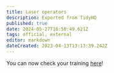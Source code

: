 ```yaml
---
title: Laser operators
description: Exported from TidyHQ
published: true
date: 2024-05-27T16:50:49.621Z
tags: official, external
editor: markdown
dateCreated: 2023-04-13T13:13:39.242Z
---
```


You can now check your training [here](https://perart.io/check_training)!